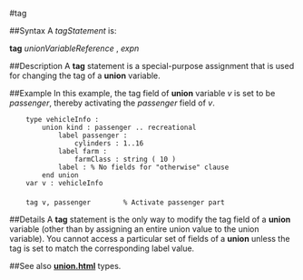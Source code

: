 
#tag

##Syntax
A _tagStatement_ is:

**tag** _unionVariableReference_ , _expn_




##Description
A **tag** statement is a special-purpose assignment that is used for changing the tag of a **union** variable.



##Example
In this example, the tag field of **union** variable _v_ is set to be _passenger_, thereby activating the _passenger_ field of _v_.


        type vehicleInfo :
            union kind : passenger .. recreational
                label passenger :
                    cylinders : 1..16
                label farm :
                    farmClass : string ( 10 )
                label : % No fields for "otherwise" clause
            end union
        var v : vehicleInfo
        
        tag v, passenger        % Activate passenger part
##Details
A **tag** statement is the only way to modify the tag field of a **union** variable (other than by assigning an entire union value to the union variable).
You cannot  access a particular set of fields of a **union** unless the tag is set to match the corresponding label value.



##See also
**[union.html](union)** types.


